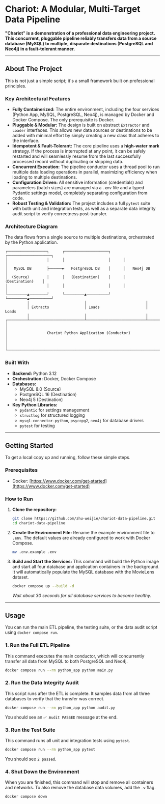 # Chariot: A Modular, Multi-Target Data Pipeline

**"Chariot" is a demonstration of a professional data engineering project. This concurrent, pluggable pipeline reliably transfers data from a source database (MySQL) to multiple, disparate destinations (PostgreSQL and Neo4j) in a fault-tolerant manner.**

---

## About The Project

This is not just a simple script; it's a small framework built on professional principles.

### Key Architectural Features

*   **Fully Containerized:** The entire environment, including the four services (Python App, MySQL, PostgreSQL, Neo4j), is managed by Docker and Docker Compose. The only prerequisite is Docker.
*   **Pluggable & Modular:** The design is built on abstract `Extractor` and `Loader` interfaces. This allows new data sources or destinations to be added with minimal effort by simply creating a new class that adheres to the interface.
*   **Idempotent & Fault-Tolerant:** The core pipeline uses a **high-water mark** strategy. If the process is interrupted at any point, it can be safely restarted and will seamlessly resume from the last successfully processed record without duplicating or skipping data.
*   **Concurrent Execution:** The pipeline conductor uses a thread pool to run multiple data loading operations in parallel, maximizing efficiency when loading to multiple destinations.
*   **Configuration Driven:** All sensitive information (credentials) and parameters (batch sizes) are managed via a `.env` file and a typed Pydantic settings model, completely separating configuration from code.
*   **Robust Testing & Validation:** The project includes a full `pytest` suite with both unit and integration tests, as well as a separate data integrity audit script to verify correctness post-transfer.

### Architecture Diagram

The data flows from a single source to multiple destinations, orchestrated by the Python application.

```
┌──────────────────┐      ┌────────────────────┐      ┌────────────────────┐
│                  │      │                    │      │                    │
│   MySQL DB       ├──────►   PostgreSQL DB    │      │   Neo4j DB         │
│  (Source)        │      │   (Destination)    │      │   (Destination)    │
│                  │      │                    │      │                    │
└─────────▲────────┘      └─────────▲──────────┘      └─────────▲──────────┘
          │                         │                           │
          │ Extracts                │ Loads                     │ Loads
          │                         │                           │
┌─────────┴─────────────────────────┴───────────────────────────┴──────────┐
│                                                                          │
│                  Chariot Python Application (Conductor)                  │
│                                                                          │
└──────────────────────────────────────────────────────────────────────────┘
```

### Built With

*   **Backend:** Python 3.12
*   **Orchestration:** Docker, Docker Compose
*   **Databases:**
    *   MySQL 8.0 (Source)
    *   PostgreSQL 16 (Destination)
    *   Neo4j 5 (Destination)
*   **Key Python Libraries:**
    *   `pydantic` for settings management
    *   `structlog` for structured logging
    *   `mysql-connector-python`, `psycopg2`, `neo4j` for database drivers
    *   `pytest` for testing

---

## Getting Started

To get a local copy up and running, follow these simple steps.

### Prerequisites

*   Docker: [https://www.docker.com/get-started](https://www.docker.com/get-started)

### How to Run

1.  **Clone the repository:**
    ```sh
    git clone https://github.com/zhu-weijie/chariot-data-pipeline.git
    cd chariot-data-pipeline
    ```

2.  **Create the Environment File:**
    Rename the example environment file to `.env`. The default values are already configured to work with Docker Compose.
    ```sh
    mv .env.example .env
    ```

3.  **Build and Start the Services:**
    This command will build the Python image and start all four database and application containers in the background. It will automatically populate the MySQL database with the MovieLens dataset.
    ```sh
    docker compose up --build -d
    ```
    *Wait about 30 seconds for all database services to become healthy.*

---

## Usage

You can run the main ETL pipeline, the testing suite, or the data audit script using `docker compose run`.

### 1. Run the Full ETL Pipeline

This command executes the main conductor, which will concurrently transfer all data from MySQL to both PostgreSQL and Neo4j.

```sh
docker compose run --rm python_app python main.py
```

### 2. Run the Data Integrity Audit

This script runs after the ETL is complete. It samples data from all three databases to verify that the transfer was correct.

```sh
docker compose run --rm python_app python audit.py
```
You should see an `✅ Audit PASSED` message at the end.

### 3. Run the Test Suite

This command runs all unit and integration tests using `pytest`.

```sh
docker compose run --rm python_app pytest
```
You should see `2 passed`.

### 4. Shut Down the Environment

When you are finished, this command will stop and remove all containers and networks. To also remove the database data volumes, add the `-v` flag.

```sh
docker compose down
```
